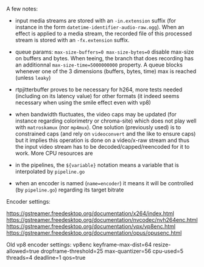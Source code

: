 A few notes:

- input media streams are stored with an `-in.extension` suffix (for instance in the form `datetime-identifier-audio-raw.ogg`). When an effect is applied to a media stream, the recorded file of this processed stream is stored with an `-fx.extension` suffix. 

- queue params: `max-size-buffers=0 max-size-bytes=0` disable max-size on buffers and bytes. When teeing, the branch that does recording has an additionnal `max-size-time=5000000000` property. A queue blocks whenever one of the 3 dimensions (buffers, bytes, time) max is reached (unless `leaky`)

- rtpjitterbuffer proves to be necessary for h264, more tests needed (including on its latency value) for other formats (it indeed seems necessary when using the smile effect even with vp8)

- when bandwidth fluctuates, the video caps may be updated (for instance regarding colorimetry or chroma-site) which does not play well with `matroskamux` (nor `mp4mux`). One solution (previously used) is to constrained caps (and rely on `videoconvert` and the like to ensure caps) but it implies this operation is done on a video/x-raw stream and thus the input video stream has to be decoded/capped/reencoded for it to work. More CPU resources are 

- in the pipelines, the `${variable}` notation means a variable that is interpolated by `pipeline.go`

- when an encoder is named (`name=encoder`) it means it will be controlled (by `pipeline.go`) regarding its target bitrate

Encoder settings:

https://gstreamer.freedesktop.org/documentation/x264/index.html
https://gstreamer.freedesktop.org/documentation/nvcodec/nvh264enc.html
https://gstreamer.freedesktop.org/documentation/vpx/vp8enc.html
https://gstreamer.freedesktop.org/documentation/opus/opusenc.html

Old vp8 encoder settings:
vp8enc keyframe-max-dist=64 resize-allowed=true dropframe-threshold=25 max-quantizer=56 cpu-used=5 threads=4 deadline=1 qos=true